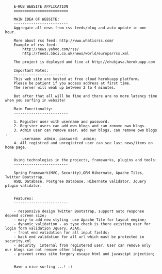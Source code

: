 		E-HUB WEBSITE APPLICATION
		=========================
	
		MAIN IDEA OF WEBSITE:
		-------------------------
		Aggregate all news from rss feeds/blog and auto update in one hour.
		
		More about rss feed: http://www.whatisrss.com/
		Example of rss feed: 
			http://news.yahoo.com/rss/
			http://feeds.bbci.co.uk/news/world/europe/rss.xml
		
		The project is deployed and live at http://ehubjava.herokuapp.com

		Important Notes:
		-------------------------
		This web site are hosted at free cloud herokuapp platform. 
		Please be patient if you access address at first time.
		The server will weak up between 2 to 4 minutes.

		But after that all will be fine and there are no more latency time when you surfing in website! 
		
		Main Functionalty:
		-------------------------
		
		1. Register user with username and password.
		2. Register users can add own blogs and can remove own blogs. 
		3. Admin user can remove user, add own blogs, can remove own blogs :
			username: admin, password:  admin; 
		4. All registred and unregistred user can see last news/items on home page.
		

		Using technologies in the projects, frameworks, plugins and tools:
		-------------------------
		
		Spring Framework(MVC, Security),ORM Hibernate, Apache Tiles, Twitter Bootstrap,
		HSQL Database, Postgree Database, Hibernate validator, Jquery plugin validator.		
		
				
		Features: 
		-------------------------
		
		- responsive design Twitter Bootstrap, support auto response depend screen size;
		- easy to add new styling  use Apache Tile for layout engine;
		- dynamic validation - as type check is there existing user for login form validation Jquery, AJAX;
		- front end validation for all input fields;
		- back end validation for all url which must be protected in security.xml
		- security  internal from registered user. User can remove only our blogs can not remove other blogs;
		- prevent cross site forgery escape html and javascipt injection;
		

		Have a nice surfing ...! :)
		
		
		


